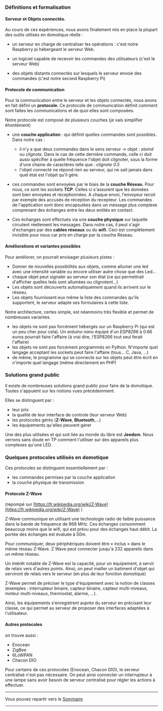 
### Définitions et formalisation

#### Serveur et Objets connectés.

Au cours de ces expériences, nous avons finalement mis en place la plupart
des outils utilisés en domotique réelle :

- un serveur en charge de centraliser les opérations :
c'est notre Raspberry pi hébergeant le serveur Web.

- un logiciel capable de recevoir les commandes des utilisateurs
(c'est le serveur Web)

- des objets distants connectés sur lesquels le serveur envoie des commandes
(c'est notre second Raspberry Pi)

#### Protocole de communication

Pour la communication entre le serveur et les objets connectés, nous avons en fait défini un **protocole**.
Ce protocole de communication définit comment sont faites les communications
et de quoi elles sont composées.

Notre protocole est composé de plusieurs couches (je vais simplifier éhontément)

- une **couche application** : qui définit quelles commandes sont possibles.
Dans notre cas :
    - il n'y a que deux commandes dans le sens serveur -> objet : *eteind* ou *clignote*. Dans le cas de cette
    dernière commande, celle ci doit aussi spécifier à quelle fréquence l'objet
    doit clignoter, sous la forme d'une chaine de caractères telle que :
    *clignote 0.5*
    - l'objet connecté ne répond rien au serveur, qui ne sait jamais dans quel
    état est l'objet qu'il gère.

- ces commandes sont envoyées par le biais de la **couche Réseau**. Pour nous,
ce sont les sockets **TCP**. Celles ci s'assurent que les données sont bien envoyées et réceptionnées. A chaque envoi, l'envoyeur recoit par exemple des accusés de réception du recepteur. Les commandes de l'application sont donc encapsulées dans un message plus complexe comprenant des échanges entre les deux entités en contact.

- Ces échanges sont effectués via une **couche physique** sur laquelle circulent réellement les messages. Dans notre cas, il peut s'agir d'echanges par des **cables réseaux** ou du **wifi**. Ceci est complètement invisible pour nous
car pris en charge par la couche Réseau.

#### Améliorations et variantes possibles

Pour améliorer, on pourrait envisager plusieurs pistes :
- Donner de nouvelles possibilités aux objets, comme allumer une led avec une
  intensité variable ou encore utiliser autre chose que des Led...
- chaque objet peut signaler au serveur son état (ce qui permettrait
  d'afficher quelles leds sont allumées ou clignotent...)
- Les objets sont découverts automatiquement quand ils arrivent sur le réseau.
- Les objets fournissent eux même la liste des commandes qu'ils supportent,
le serveur adapte ses formulaires à cette liste.

Notre architecture, certes simple, est néanmoins très flexible et permet
de nombreuses variantes.

- les objets ne sont pas forcément hébergés sur un Raspberry Pi (qui est un peu cher pour cela). Un *arduino nano* équipé d'un *ESP8266* à 0.66 euros pourrait faire l'affaire (à vrai dire, l'ESP8266 tout seul ferait l'affaire)
- les objets ne sont pas forcément programmés en Python. N'importe quel langage acceptant les sockets peut faire l'affaire (tous... C, Java, ...)
- de même, le programme qui se connecte sur les objets peut être écrit
en n'importe quel langage (même directement en PHP)

### Solutions grand public

Il existe de nombreuses solutions grand public pour faire de la domotique.
Toutes s'appuient sur les notions vues précédemment.

Elles se distinguent par :
- leur prix
- la qualité de leur interface de controle (leur serveur Web)
- les protocoles gérés (**Z-Wave**, **Bluetooth**,...)
- les équipements qu'elles peuvent gérer

Une des plus utilisées et qui soit liée au monde du libre est **Jeedom**.
Nous verrons sans doute en TP comment l'utiliser sur des appareils
plus complexes qu'une LED.

### Quelques protocoles utilisés en domotique

Ces protocoles se distinguent essentiellement par :
- les commandes permises par la couche application
- la couche physique de transmission


#### Protocole Z-Wave
(repompé sur [https://fr.wikipedia.org/wiki/Z-Wave](https://fr.wikipedia.org/wiki/Z-Wave) )

Z-Wave communique en utilisant une technologie radio de faible puissance dans la bande de fréquence de 868 MHz. Ces échanges consomment beaucoup moins que
le wifi, qui est prévu pour des échanges haut débit.
La portée des échanges est évaluée à 50m.

Pour communiquer, deux périphériques doivent être « inclus » dans le même réseau Z-Wave. Z Wave peut connecter jusqu'a 232 appareils dans un même réseau.

Un intérêt notable de Z-Wave est la capacité, pour un équipement, à servir de relais vers d'autres points. Ainsi, on peut mailler un batiment d'objet qui serviront de relais vers le serveur (en plus de leur fonction domotique)

Z-Wave permet de préciser le type d'équipement avec la notion de classes (exemples : interrupteur binaire, capteur binaire, capteur multi-niveaux, moteur multi-niveaux, thermostat, alarme, ...).

Ainsi, les équipements s'enregistrent auprès du serveur en précisant leur classe, ce qui permet au serveur de proposer des interfaces adaptées à l'utilisateur.

#### Autres protocoles
on trouve aussi :
- Enocean
- ZigBee
- 6LoWPAN
- Chacon DIO

Pour certains de ces protocoles (Enocean, Chacon DIO),
le serveur centralisé n'est pas nécessaire.
On peut ainsi connecter un interrupteur à une lampe sans avoir
besoin de serveur centralisé pour régler les actions à effectuer.

___
Vous pouvez repartir vers le [Sommaire](99_sommaire.md)

___
